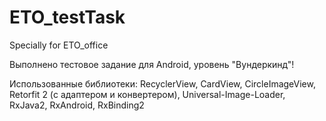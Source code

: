 # ETO_testTask
Specially for ETO_office 

Выполнено тестовое задание для Android, уровень "Вундеркинд"! 

Использованные библиотеки: RecyclerView, 
CardView, 
CircleImageView, 
Retorfit 2 (с адаптером и конвертером), 
Universal-Image-Loader, 
RxJava2, 
RxAndroid, 
RxBinding2
